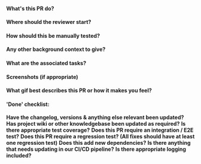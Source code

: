 #### What's this PR do?

#### Where should the reviewer start?

#### How should this be manually tested?

#### Any other background context to give?

#### What are the associated tasks?

#### Screenshots (if appropriate)

#### What gif best describes this PR or how it makes you feel?

#### 'Done' checklist:
**Have the changelog, versions & anything else relevant been updated?**
**Has project wiki or other knowledgebase been updated as required?**
**Is there appropriate test coverage?**
**Does this PR require an integration / E2E test?**
**Does this PR require a regression test? (All fixes should have at least one regression test)**
**Does this add new dependencies?**
**Is there anything that needs updating in our CI/CD pipeline?**
**Is there appropriate logging included?**
